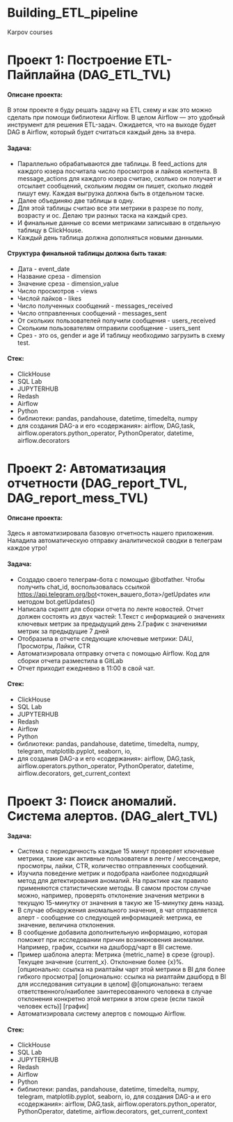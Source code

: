 # Building_ETL_pipeline
Karpov courses

# Проект 1: Построение ETL-Пайплайна (DAG_ETL_TVL)

#### Описане проекта:
В этом проекте я буду решать задачу на ETL схему и как это можно сделать при помощи библиотеки Airflow.
В целом Airflow — это удобный инструмент для решения ETL-задач.
Ожидается, что на выходе будет DAG в Airflow, который будет считаться каждый день за вчера.

#### Задача:
* Параллельно обрабатываются две таблицы. В feed_actions для каждого юзера посчитала число просмотров и лайков контента. В message_actions для каждого юзера считаю, сколько он получает и отсылает сообщений, скольким людям он пишет, сколько людей пишут ему. Каждая выгрузка должна быть в отдельном таске.
* Далее объединяю две таблицы в одну.
* Для этой таблицы считаю все эти метрики в разрезе по полу, возрасту и ос. Делаю три разных таска на каждый срез.
* И финальные данные со всеми метриками записываю в отдельную таблицу в ClickHouse.
* Каждый день таблица должна дополняться новыми данными.

#### Структура финальной таблицы должна быть такая:

* Дата - event_date
* Название среза - dimension
* Значение среза - dimension_value
* Число просмотров - views
* Числой лайков - likes
* Число полученных сообщений - messages_received
* Число отправленных сообщений - messages_sent
* От скольких пользователей получили сообщения - users_received
* Скольким пользователям отправили сообщение - users_sent
* Срез - это os, gender и age
И таблицу необходимо загрузить в схему test.

#### Стек:
* ClickHouse
* SQL Lab
* JUPYTERHUB
* Redash
* Airflow
* Python
* библиотеки: pandas, pandahouse, datetime, timedelta, numpy
* для создания DAG-а и его «содержания»: airflow, DAG,task,  airflow.operators.python_operator, PythonOperator, datetime, airflow.decorators


# Проект 2: Автоматизация отчетности (DAG_report_TVL, DAG_report_mess_TVL)

#### Описане проекта:
Здесь я автоматизировала базовую отчетность нашего приложения. Наладила автоматическую отправку аналитической сводки в телеграм каждое утро!

#### Задача:
* Создадю своего телеграм-бота с помощью @botfather. Чтобы получить chat_id, воспользовалась ссылкой https://api.telegram.org/bot<токен_вашего_бота>/getUpdates  или методом bot.getUpdates()
* Напиcала скрипт для сборки отчета по ленте новостей. Отчет должен состоять из двух частей:
  1.Текст с информацией о значениях ключевых метрик за предыдущий день
  2.График с значениями метрик за предыдущие 7 дней
* Отобразила в отчете следующие ключевые метрики: DAU, Просмотры, Лайки, CTR
* Автоматизировала отправку отчета с помощью Airflow. Код для сборки отчета разместила в GitLab
* Отчет приходит ежедневно в 11:00 в свой чат.

#### Стек:
* ClickHouse
* SQL Lab
* JUPYTERHUB
* Redash
* Airflow
* Python
* библиотеки: pandas, pandahouse, datetime, timedelta, numpy, telegram, matplotlib.pyplot, seaborn, io,
* для создания DAG-а и его «содержания»: airflow, DAG,task,  airflow.operators.python_operator, PythonOperator, datetime, airflow.decorators, get_current_context

# Проект 3: Поиск аномалий. Система алертов. (DAG_alert_TVL)

#### Задача:

* Система с периодичность каждые 15 минут проверяет ключевые метрики, такие как активные пользователи в ленте / мессенджере, просмотры, лайки, CTR, количество отправленных сообщений.
* Изучила поведение метрик и подобрала наиболее подходящий метод для детектирования аномалий. На практике как правило применяются статистические методы. В самом простом случае можно, например, проверять отклонение значения метрики в текущую 15-минутку от значения в такую же 15-минутку день назад.
* В случае обнаружения аномального значения, в чат отправляется алерт - сообщение со следующей информацией: метрика, ее значение, величина отклонения.
* В сообщение добавила дополнительную информацию, которая поможет при исследовании причин возникновения аномалии. Например,  график, ссылки на дашборд/чарт в BI системе.
* Пример шаблона алерта:
Метрика {metric_name} в срезе {group}.
Текущее значение {current_x}. Отклонение более {x}%.[опционально: ссылка на риалтайм чарт этой метрики в BI для более гибкого просмотра]
[опционально: ссылка на риалтайм дашборд в BI для исследования ситуации в целом] @[опционально: тегаем ответственного/наиболее заинтересованного человека в случае отклонения конкретно этой метрики в этом срезе (если такой человек есть)]
[график]
* Автоматизировала систему алертов с помощью Airflow.

#### Стек:
* ClickHouse
* SQL Lab
* JUPYTERHUB
* Redash
* Airflow
* Python
* библиотеки: pandas, pandahouse, datetime, timedelta, numpy, telegram, matplotlib.pyplot, seaborn, io,
для создания DAG-а и его «содержания»: airflow, DAG,task,  airflow.operators.python_operator, PythonOperator, datetime, airflow.decorators, get_current_context
